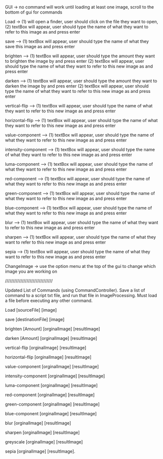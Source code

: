 GUI -> no command will work until loading
at least one image, scroll to the bottom of gui
for commands

Load -> (1) will open a finder, user should click on the
file they want to open, (2) textBox will appear, user
should type the name of what they want to refer to this
image as and press enter

save --> (1) textBox will appear, user
should type the name of what they save this
image as and press enter

brighten --> (1) textBox will appear, user
should type the amount they want to brighten the image by and press enter
(2) textBox will appear, user
should type the name of what they want to refer to this
new image as and press enter

darken --> (1) textBox will appear, user
should type the amount they want to darken the image by and pres enter
(2) textBox will appear, user
should type the name of what they want to refer to this
new image as and press enter

vertical-flip --> (1) textBox will appear, user
should type the name of what they want to refer to this
new image as and press enter

horizontal-flip --> (1) textBox will appear, user
should type the name of what they want to refer to this
new image as and press enter

value-component --> (1) textBox will appear, user
should type the name of what they want to refer to this
new image as and press enter

intensity-component --> (1) textBox will appear, user
should type the name of what they want to refer to this
new image as and press enter

luma-component --> (1) textBox will appear, user
should type the name of what they want to refer to this
new image as and press enter

red-component --> (1) textBox will appear, user
should type the name of what they want to refer to this
new image as and press enter

green-component --> (1) textBox will appear, user
should type the name of what they want to refer to this
new image as and press enter

blue-component --> (1) textBox will appear, user
should type the name of what they want to refer to this
new image as and press enter

blur --> (1) textBox will appear, user
should type the name of what they want to refer to this
new image as and press enter

sharpen --> (1) textBox will appear, user
should type the name of what they want to refer to this
new image as and press enter

sepia --> (1) textBox will appear, user
should type the name of what they want to refer to this
new image as and press enter

ChangeImage -> use the option menu at the top of the gui
to change which image you are working on

///////////////////////////////

Updated List of Commands (using CommandController).
Save a list of command to a script txt file, and run that file
in ImageProcessing. Must load a file before executing any other command.

Load [sourceFile] [image]

save [destinationFile] [image]

brighten [Amount] [orginalImage] [resultImage]

darken [Amount] [orginalImage] [resultImage]

vertical-flip [orginalImage] [resultImage]

horizontal-flip [orginalImage] [resultImage]

value-component [orginalImage] [resultImage]

intensity-component [orginalImage] [resultImage]

luma-component [orginalImage] [resultImage]

red-component [orginalImage] [resultImage]

green-component [orginalImage] [resultImage]

blue-component [orginalImage] [resultImage]

blur [orginalImage] [resultImage]

sharpen [orginalImage] [resultImage]

greyscale [orginalImage] [resultImage]

sepia [orginalImage] [resultImage].

